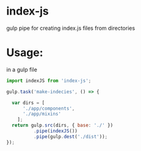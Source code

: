 # index-js
gulp pipe for creating index.js files from directories

# Usage: 

in a gulp file

````javascript
import indexJS from 'index-js';

gulp.task('make-indecies', () => {

  var dirs = [ 
      './app/components',
      './app/mixins'
    ];
  return gulp.src(dirs, { base: './' })
          .pipe(indexJS())
          .pipe(gulp.dest('./dist'));
});
````
